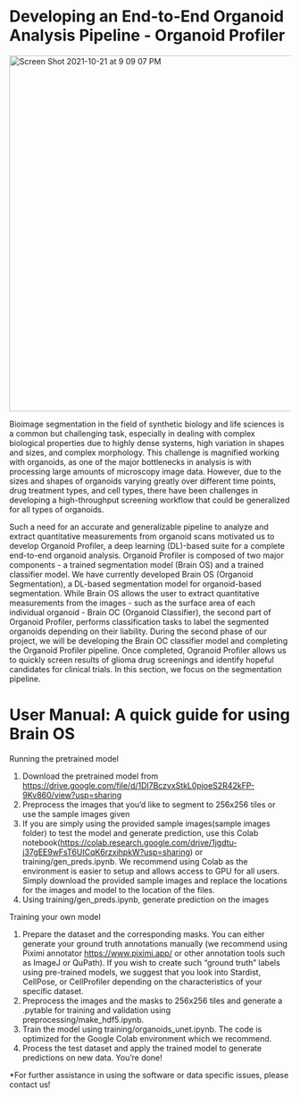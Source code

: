 # Developing an End-to-End Organoid Analysis Pipeline - Organoid Profiler

<img width="637" alt="Screen Shot 2021-10-21 at 9 09 07 PM" src="https://user-images.githubusercontent.com/75147072/138377319-7eed2d2b-a0f8-4736-8556-e73521b5e0f0.png">



Bioimage segmentation in the field of synthetic biology and life sciences is a common but challenging task, especially in dealing with complex biological properties due to highly dense systems, high variation in shapes and sizes, and complex morphology. This challenge is magnified working with organoids, as one of the major bottlenecks in analysis is with processing large amounts of microscopy image data. However, due to the sizes and shapes of organoids varying greatly over different time points, drug treatment types, and cell types, there have been challenges in developing a high-throughput screening workflow that could be generalized for all types of organoids. 

Such a need for an accurate and generalizable pipeline to analyze and extract quantitative measurements from organoid scans motivated us to develop Organoid Profiler, a deep learning (DL)-based suite for a complete end-to-end organoid analysis. Organoid Profiler is composed of two major components - a trained segmentation model (Brain OS) and a trained classifier model. We have currently developed Brain OS (Organoid Segmentation), a DL-based segmentation model for organoid-based segmentation. While Brain OS allows the user to extract quantitative measurements from the images - such as the surface area of each individual organoid - Brain OC (Organoid Classifier), the second part of Organoid Profiler, performs classification tasks to label the segmented organoids depending on their liability. During the second phase of our project, we will be developing the Brain OC classifier model and completing the Organoid Profiler pipeline. Once completed, Ogranoid Profiler allows us to quickly screen results of glioma drug screenings and identify hopeful candidates for clinical trials. In this section, we focus on the segmentation pipeline. 

# User Manual: A quick guide for using Brain OS
Running the pretrained model
1. Download the pretrained model from https://drive.google.com/file/d/1Dl7BczvxStkL0pjoeS2R42kFP-9Kv860/view?usp=sharing
2. Preprocess the images that you’d like to segment to 256x256 tiles or use the sample images given
3. If you are simply using the provided sample images(sample images folder) to test the model and generate prediction, use this Colab notebook(https://colab.research.google.com/drive/1jgdtu-j37gEE9wFsT6UICqK6rzxihpkW?usp=sharing) or training/gen_preds.ipynb. We recommend using Colab as the environment is easier to setup and allows access to GPU for all users. Simply download the provided sample images and replace the locations for the images and model to the location of the files. 
4. Using training/gen_preds.ipynb, generate prediction on the images


Training your own model
1. Prepare the dataset and the corresponding masks. You can either generate your ground truth annotations manually (we recommend using Piximi annotator https://www.piximi.app/ or other annotation tools such as ImageJ or QuPath). If you wish to create such “ground truth” labels using pre-trained models, we suggest that you look into Stardist, CellPose, or CellProfiler depending on the characteristics of your specific dataset.
2. Preprocess the images and the masks to 256x256 tiles and generate a .pytable for training and validation using preprocessing/make_hdf5.ipynb. 
3. Train the model using training/organoids_unet.ipynb. The code is optimized for the Google Colab environment which we recommend.
4. Process the test dataset and apply the trained model to generate predictions on new data. You’re done!

*For further assistance in using the software or data specific issues, please contact us!


